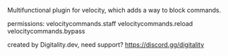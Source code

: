  Multifunctional plugin for velocity, which adds a way to block commands.

 permissions:
 velocitycommands.staff
 velocitycommands.reload
 velocitycommands.bypass

 created by Digitality.dev, need support? https://discord.gg/digitality
